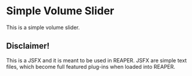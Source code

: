 # Simple Volume Slider

This is a simple volume slider.

## Disclaimer!
This is a JSFX and it is meant to be used in REAPER. JSFX are simple text files, which become full featured plug-ins when loaded into REAPER. 
